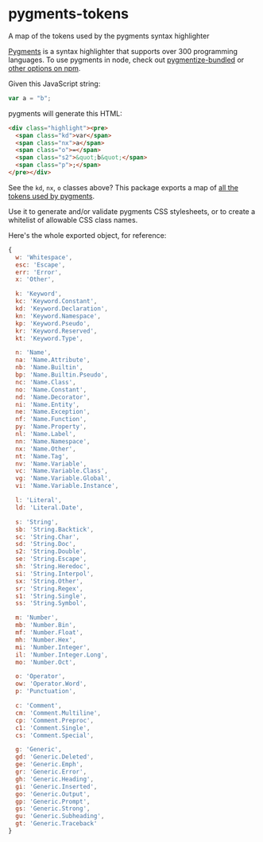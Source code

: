 # pygments-tokens

A map of the tokens used by the pygments syntax highlighter

[Pygments](http://pygments.org/) is a syntax highlighter that
supports over 300 programming languages.  To use pygments in node,
check out [pygmentize-bundled](https://github.com/rvagg/node-pygmentize-bundled) or
[other options on npm](https://www.npmjs.com/search?q=pygments).

Given this JavaScript string:

```js
var a = "b";
```

pygments will generate this HTML:


```html
<div class="highlight"><pre>
  <span class="kd">var</span>
  <span class="nx">a</span>
  <span class="o">=</span>
  <span class="s2">&quot;b&quot;</span>
  <span class="p">;</span>
</pre></div>
```

See the `kd`, `nx`, `o` classes above? This package exports a map of [all the tokens used by pygments](http://pygments.org/docs/tokens/).

Use it to generate and/or validate pygments CSS stylesheets, or to create
a whitelist of allowable CSS class names.

Here's the whole exported object, for reference:

```js
{
  w: 'Whitespace',
  esc: 'Escape',
  err: 'Error',
  x: 'Other',

  k: 'Keyword',
  kc: 'Keyword.Constant',
  kd: 'Keyword.Declaration',
  kn: 'Keyword.Namespace',
  kp: 'Keyword.Pseudo',
  kr: 'Keyword.Reserved',
  kt: 'Keyword.Type',

  n: 'Name',
  na: 'Name.Attribute',
  nb: 'Name.Builtin',
  bp: 'Name.Builtin.Pseudo',
  nc: 'Name.Class',
  no: 'Name.Constant',
  nd: 'Name.Decorator',
  ni: 'Name.Entity',
  ne: 'Name.Exception',
  nf: 'Name.Function',
  py: 'Name.Property',
  nl: 'Name.Label',
  nn: 'Name.Namespace',
  nx: 'Name.Other',
  nt: 'Name.Tag',
  nv: 'Name.Variable',
  vc: 'Name.Variable.Class',
  vg: 'Name.Variable.Global',
  vi: 'Name.Variable.Instance',

  l: 'Literal',
  ld: 'Literal.Date',

  s: 'String',
  sb: 'String.Backtick',
  sc: 'String.Char',
  sd: 'String.Doc',
  s2: 'String.Double',
  se: 'String.Escape',
  sh: 'String.Heredoc',
  si: 'String.Interpol',
  sx: 'String.Other',
  sr: 'String.Regex',
  s1: 'String.Single',
  ss: 'String.Symbol',

  m: 'Number',
  mb: 'Number.Bin',
  mf: 'Number.Float',
  mh: 'Number.Hex',
  mi: 'Number.Integer',
  il: 'Number.Integer.Long',
  mo: 'Number.Oct',

  o: 'Operator',
  ow: 'Operator.Word',
  p: 'Punctuation',

  c: 'Comment',
  cm: 'Comment.Multiline',
  cp: 'Comment.Preproc',
  c1: 'Comment.Single',
  cs: 'Comment.Special',

  g: 'Generic',
  gd: 'Generic.Deleted',
  ge: 'Generic.Emph',
  gr: 'Generic.Error',
  gh: 'Generic.Heading',
  gi: 'Generic.Inserted',
  go: 'Generic.Output',
  gp: 'Generic.Prompt',
  gs: 'Generic.Strong',
  gu: 'Generic.Subheading',
  gt: 'Generic.Traceback'
}
```

